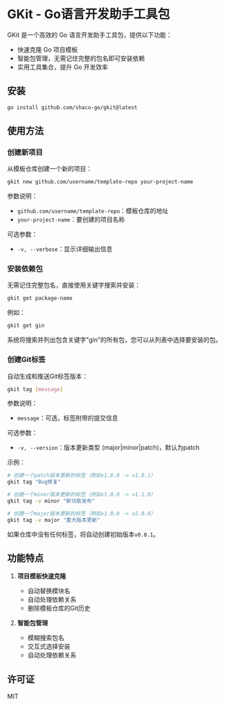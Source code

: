 # GKit - Go语言开发助手工具包

GKit 是一个高效的 Go 语言开发助手工具包，提供以下功能：
- 快速克隆 Go 项目模板
- 智能包管理，无需记住完整的包名即可安装依赖
- 实用工具集合，提升 Go 开发效率

## 安装

```bash
go install github.com/shaco-go/gkit@latest
```

## 使用方法

### 创建新项目

从模板仓库创建一个新的项目：

```bash
gkit new github.com/username/template-repo your-project-name
```

参数说明：
- `github.com/username/template-repo`：模板仓库的地址
- `your-project-name`：要创建的项目名称

可选参数：
- `-v, --verbose`：显示详细输出信息

### 安装依赖包

无需记住完整包名，直接使用关键字搜索并安装：

```bash
gkit get package-name
```

例如：
```bash
gkit get gin
```

系统将搜索并列出包含关键字"gin"的所有包，您可以从列表中选择要安装的包。

### 创建Git标签

自动生成和推送Git标签版本：

```bash
gkit tag [message]
```

参数说明：
- `message`：可选，标签附带的提交信息

可选参数：
- `-v, --version`：版本更新类型 (major|minor|patch)，默认为patch

示例：
```bash
# 创建一个patch版本更新的标签（例如v1.0.0 -> v1.0.1）
gkit tag "Bug修复"

# 创建一个minor版本更新的标签（例如v1.0.0 -> v1.1.0）
gkit tag -v minor "新功能发布"

# 创建一个major版本更新的标签（例如v1.0.0 -> v2.0.0）
gkit tag -v major "重大版本更新"
```

如果仓库中没有任何标签，将自动创建初始版本`v0.0.1`。

## 功能特点

1. **项目模板快速克隆**
   - 自动替换模块名
   - 自动处理依赖关系
   - 删除模板仓库的Git历史

2. **智能包管理**
   - 模糊搜索包名
   - 交互式选择安装
   - 自动处理依赖关系

## 许可证

MIT 